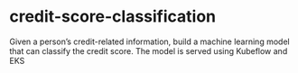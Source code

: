 # credit-score-classification
Given a person’s credit-related information, build a machine learning model that can classify the credit score. The model is served using Kubeflow and EKS

